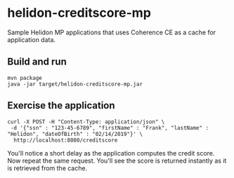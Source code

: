 # helidon-creditscore-mp

Sample Helidon MP applications that uses Coherence CE as a cache for application data.

## Build and run

```shell
mvn package
java -jar target/helidon-creditscore-mp.jar
```

## Exercise the application

```shell
curl -X POST -H "Content-Type: application/json" \
 -d '{"ssn" : "123-45-6789", "firstName" : "Frank", "lastName" : "Helidon", "dateOfBirth" : "02/14/2019"}' \
  http://localhost:8080/creditscore
```

You'll notice a short delay as the application computes the credit score.
Now repeat the same request. You'll see the score is returned instantly
as it is retrieved from the cache.


